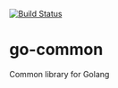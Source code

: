 [![Build Status](https://travis-ci.org/qumonintelligence/go-common.svg?branch=master)](https://travis-ci.org/qumonintelligence/go-common)

# go-common
Common library for Golang
